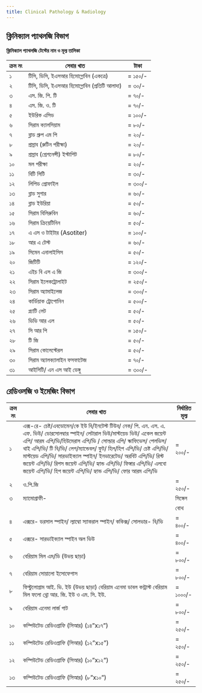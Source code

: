 ```yaml
---
title: Clinical Pathology & Radiology
---
```


## ক্লিনিক্যাল প্যাথলজি বিভাগ

**ক্লিনিক্যাল প্যাথলজি টেস্টের নাম ও মূল্য তালিকা**

| ক্রম নং | সেবার খাত | টাকা |
| --- | --- | --- |
| ১ | টিসি, ডিসি, ইএসআর হিমোগ্লোবিন (একত্রে) | = ১৫০/- |
| ২ | টিসি, ডিসি, ইএসআর হিমোগ্লোবিন (প্রতিটি আলাদা) | = ৩০/- |
| ৩ | এস. জি. পি. টি | = ৭০/- |
| ৪ | এস. জি. ও. টি | = ৭০/- |
| ৫ | ইউরিক এসিড | = ১০০/- |
| ৬ | সিরাম ক্যালসিয়াম | = ৮০/- |
| ৭ | ব্লাড গ্রুপ এম পি | = ২০/- |
| ৮ | প্রস্রাব (রুটিন পরীক্ষা) | = ২০/- |
| ৯ | প্রস্রাব (প্রেগনেন্সী) ইস্টাপিট | = ৮০/- |
| ১০ | মল পরীক্ষা | = ২০/- |
| ১১ | বিটি সিটি | = ৩০/- |
| ১২ | লিপিড প্রোফাইল | = ৩০০/- |
| ১৩ | ব্লাড সুগার | = ৬০/- |
| ১৪ | ব্লাড ইউরিয়া | = ৫০/- |
| ১৫ | সিরাম বিলিরুবিন | = ৬০/- |
| ১৬ | সিরাম ক্রিয়েটিনিন | = ৫০/- |
| ১৭ | এ এস ও টাইটার (Asotiter) | = ১০০/- |
| ১৮ | আর এ টেস্ট | = ৬০/- |
| ১৯ | সিমেন এনালাইসিস | = ৫০/- |
| ২০ | জিটিটি | = ১২০/- |
| ২১ | এইচ বি এস এ জি | = ৩০০/- |
| ২২ | সিরাম ইলেকট্রোলাইট | = ২৫০/- |
| ২৩ | সিরাম অ্যামাইলেজ | = ৩০০/- |
| ২৪ | কার্ডিয়াক ট্রোপোনিন | = ৫০০/- |
| ২৫ | প্ল্যাটি লেট | = ৫০/- |
| ২৬ | ভিভি আর এল | = ৫০/- |
| ২৭ | সি আর পি | = ১৫০/- |
| ২৮ | টি জি | = ৫০/- |
| ২৯ | সিরাম কোলেস্টেরল | = ৫০/- |
| ৩০ | সিরাম অ্যালক্যালাইন ফসফাটেজ | = ৭০/- |
| ৩১ | আইসিটি/ এন এস আই ডেঙ্গু | = ৩০০/- |

## রেডিওলজি ও ইমেজিং বিভাগ

| ক্রম নং | সেবার খাত | নির্ধারিত মূল্য |
| --- | --- | --- |
| ১ | এক্স-রে- চেষ্ট/এবডোমেন/কে ইউ বি/ইনটেস্ট টিউব/ নেক/ পি. এন. এস. এ. এফ. ভিউ/ ডোরসোলম্বার স্পাইন/ লেটারাল ভিউ/মাস্টয়েড ভিউ/ একেল জয়েন্ট এপি/ আরম এপি/ভি/হিউমেরাস এপি/ভি / সোল্ডার এপি/ স্কাফিভেস/ পেলভিস/ থাই এপি/ভি/ টি বি/ভি/ লেগ/ম্যান্ডেবল/ ফুট/ হিল/হিপ এপি/ভি/ চেষ্ট এপি/ভি/ মাস্টয়েড এপি/ভি/ সারভাইক্যাল স্পাইন/ ইনভারেটেড/ অরবিট এপি/ভি/ রিস্ট জয়েন্ট এপি/ভি/ রিপস জয়েন্ট এপি/ভি/ হ্যান্ড এপি/ভি/ ফিঙ্গার এপি/ভি/ এলবো জয়েন্ট এপি/ভি/ হিপ জয়েন্ট এপি/ভি/ হ্যান্ড এপি/ভি/ ফোর আরম এপি/ভি | = ২০০/- |
| ২ | ও.পি.জি | = ২৫০/- |
| ৩ | ম্যামোগ্রাফী- | সিঙ্গেল | = ২৫০/- |
| | | বোথ | = ৪০০/- |
| ৪ | এক্সরে- ডরসাল স্পাইন/ ল্যাম্বো স্যাকরাল স্পাইন/ ককিক্স/ সোলভার- বি/ভি | = ৪০০/- |
| ৫ | এক্সরে- সারভাইক্যাল স্পাইন অল ভিউ | = ৪০০/- |
| ৬ | বেরিয়াম মিল এম/ডি (উভয় ছাড়া) | = ৮০০/- |
| ৭ | বেরিয়াম সোয়ালো ইসোফেগাস | = ৮০০/- |
| ৮ | ফিস্টুলোগ্রাম আই. ভি. ইউ (উভয় ছাড়া) বেরিয়াম এনেমা ডাবল কন্ট্রাস্ট বেরিয়াম মিল ফলো থ্রো আর. জি. ইউ ও এম. সি. ইউ. | = ১০০০/- |
| ৯ | বেরিয়াম এনেমা লার্জ গাট | = ৮০০/- |
| ১০ | কম্পিউটেড রেডিওগ্রাফি (সিআর) (১৪”x১৭”) | = ২৫০/- |
| ১১ | কম্পিউটেড রেডিওগ্রাফি (সিআর) (১২”x১৫”) | = ২৫০/- |
| ১২ | কম্পিউটেড রেডিওগ্রাফি (সিআর) (১০”x১২”) | = ২৫০/- |
| ১৩ | কম্পিউটেড রেডিওগ্রাফি (সিআর) (৮”x১০”) | = ২৫০/- |